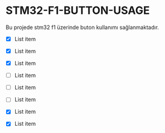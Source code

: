 # STM32-F1-BUTTON-USAGE
 
Bu projede stm32 f1 üzerinde buton kullanımı sağlanmaktadır.

 - [x] List item
 - [x] List item
 - [x] List item
 - [ ] List item
 - [ ] List item
 - [ ] List item
 - [x] List item
 - [x] List item


